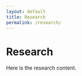 ```yaml
---
layout: default
title: Research
permalink: /research/
---
```


# Research

Here is the research content.
